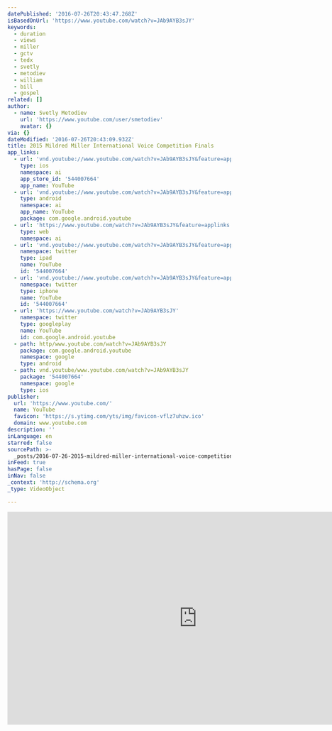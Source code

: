 ```yaml
---
datePublished: '2016-07-26T20:43:47.268Z'
isBasedOnUrl: 'https://www.youtube.com/watch?v=JAb9AYB3sJY'
keywords:
  - duration
  - views
  - miller
  - gctv
  - tedx
  - svetly
  - metodiev
  - william
  - bill
  - gospel
related: []
author:
  - name: Svetly Metodiev
    url: 'https://www.youtube.com/user/smetodiev'
    avatar: {}
via: {}
dateModified: '2016-07-26T20:43:09.932Z'
title: 2015 Mildred Miller International Voice Competition Finals
app_links:
  - url: 'vnd.youtube://www.youtube.com/watch?v=JAb9AYB3sJY&feature=applinks'
    type: ios
    namespace: ai
    app_store_id: '544007664'
    app_name: YouTube
  - url: 'vnd.youtube://www.youtube.com/watch?v=JAb9AYB3sJY&feature=applinks'
    type: android
    namespace: ai
    app_name: YouTube
    package: com.google.android.youtube
  - url: 'https://www.youtube.com/watch?v=JAb9AYB3sJY&feature=applinks'
    type: web
    namespace: ai
  - url: 'vnd.youtube://www.youtube.com/watch?v=JAb9AYB3sJY&feature=applinks'
    namespace: twitter
    type: ipad
    name: YouTube
    id: '544007664'
  - url: 'vnd.youtube://www.youtube.com/watch?v=JAb9AYB3sJY&feature=applinks'
    namespace: twitter
    type: iphone
    name: YouTube
    id: '544007664'
  - url: 'https://www.youtube.com/watch?v=JAb9AYB3sJY'
    namespace: twitter
    type: googleplay
    name: YouTube
    id: com.google.android.youtube
  - path: http/www.youtube.com/watch?v=JAb9AYB3sJY
    package: com.google.android.youtube
    namespace: google
    type: android
  - path: vnd.youtube/www.youtube.com/watch?v=JAb9AYB3sJY
    package: '544007664'
    namespace: google
    type: ios
publisher:
  url: 'https://www.youtube.com/'
  name: YouTube
  favicon: 'https://s.ytimg.com/yts/img/favicon-vflz7uhzw.ico'
  domain: www.youtube.com
description: ''
inLanguage: en
starred: false
sourcePath: >-
  _posts/2016-07-26-2015-mildred-miller-international-voice-competition-finals.md
inFeed: true
hasPage: false
inNav: false
_context: 'http://schema.org'
_type: VideoObject

---
```

<iframe src="https://cdn.embedly.com/widgets/media.html?src=https%3A%2F%2Fwww.youtube.com%2Fembed%2FJAb9AYB3sJY%3Ffeature%3Doembed&amp;url=http%3A%2F%2Fwww.youtube.com%2Fwatch%3Fv%3DJAb9AYB3sJY&amp;image=https%3A%2F%2Fi.ytimg.com%2Fvi%2FJAb9AYB3sJY%2Fhqdefault.jpg&amp;key=b7d04c9b404c499eba89ee7072e1c4f7&amp;type=text%2Fhtml&amp;schema=youtube" width="854" height="480" scrolling="no" frameborder="0" allowfullscreen="" style=""></iframe>